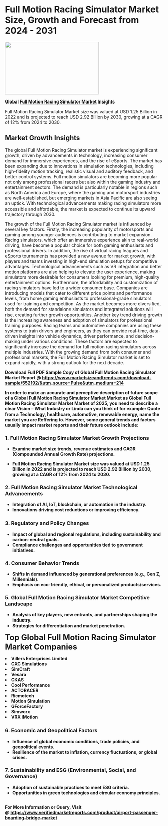 <H1>Full Motion Racing Simulator Market Size, Growth and Forecast from 2024 - 2031</H1><img class="aligncenter size-medium wp-image-584254" src="https://thirdeyenews.in/wp-content/uploads/2024/09/Global-Market-Research-300x168.jpeg" alt="" width="300" height="168" /><p><strong>Global&nbsp;<a href="https://www.marketsizeandtrends.com/download-sample/552192/&amp;utm_source=Pulse&amp;utm_medium=214">Full Motion Racing Simulator Market</a> Insights</strong></p><p>Full Motion Racing Simulator Market size was valued at USD 1.25 Billion in 2022 and is projected to reach USD 2.92 Billion by 2030, growing at a CAGR of 12% from 2024 to 2030.</p><p><h2>Market Growth Insights</h2> <p>The global Full Motion Racing Simulator market is experiencing significant growth, driven by advancements in technology, increasing consumer demand for immersive experiences, and the rise of eSports. The market has been expanding due to innovations in simulation technologies, including high-fidelity motion tracking, realistic visual and auditory feedback, and better control systems. Full motion simulators are becoming more popular not only among professional racers but also within the gaming industry and entertainment sectors. The demand is particularly notable in regions such as North America and Europe, where the gaming and motorsport industries are well-established, but emerging markets in Asia Pacific are also seeing an uptick. With technological advancements making racing simulators more accessible and affordable, the market is expected to continue its upward trajectory through 2030.</p> <p><strong></strong></p> <p>The growth of the Full Motion Racing Simulator market is influenced by several key factors. Firstly, the increasing popularity of motorsports and gaming among younger audiences is contributing to market expansion. Racing simulators, which offer an immersive experience akin to real-world driving, have become a popular choice for both gaming enthusiasts and professional drivers. In addition, the rise of virtual racing leagues and eSports tournaments has provided a new avenue for market growth, with players and teams investing in high-end simulation setups for competitive advantages. Technological advancements such as VR integration and better motion platforms are also helping to elevate the user experience, making simulators more desirable for consumers looking for premium, high-quality entertainment options. Furthermore, the affordability and customization of racing simulators have led to a wider consumer base. Companies are introducing models that cater to different price points and performance levels, from home gaming enthusiasts to professional-grade simulators used for training and competition. As the market becomes more diversified, both the demand for standalone simulators and integrated solutions will rise, creating further growth opportunities. Another key trend driving growth is the increasing awareness and adoption of simulators for professional training purposes. Racing teams and automotive companies are using these systems to train drivers and engineers, as they can provide real-time, data-driven insights into vehicle dynamics, driver performance, and decision-making under various conditions. These factors are expected to significantly increase the demand for full motion racing simulators across multiple industries. With the growing demand from both consumer and professional markets, the Full Motion Racing Simulator market is set to expand rapidly, with a strong outlook for the next decade.</p> <p><strong></p><p><span class=""><strong>Download Full PDF Sample Copy of Global Full Motion Racing Simulator Market Report</strong> @ <a href="https://www.marketsizeandtrends.com/download-sample/552192/&amp;utm_source=Pulse&amp;utm_medium=214" target="_blank">https://www.marketsizeandtrends.com/download-sample/552192/&amp;utm_source=Pulse&amp;utm_medium=214</a></span></p><p>In order to make an accurate and perceptive description of future scope of a Global&nbsp;Full Motion Racing Simulator Market Market as Global&nbsp;Full Motion Racing Simulator Market Market of 2025, you need to describe a clear Vision &ndash; What Industry or Linda can you think of for example: Quote from a Technology, healthcare, automotive, renewable energy, name the market you are Reffering to. However, some general trends and factors usually impact market reports and their future outlook include:</p><h3>1.&nbsp;<strong>Full Motion Racing Simulator Market Growth Projections</strong></h3><ul><li>Examine market size trends, revenue estimates and CAGR (Compounded Annual Growth Rate) projections.</li><li><p>Full Motion Racing Simulator Market size was valued at USD 1.25 Billion in 2022 and is projected to reach USD 2.92 Billion by 2030, growing at a CAGR of 12% from 2024 to 2030.</p></li></ul><h3>2.&nbsp;<strong>Full Motion Racing Simulator Market Technological Advancements</strong></h3><ul><li>Integration of AI, IoT, blockchain, or automation in the industry.</li><li>Innovations driving cost reductions or improving efficiency.</li></ul><h3>3.&nbsp;<strong>Regulatory and Policy Changes</strong></h3><ul><li>Impact of global and regional regulations, including sustainability and carbon-neutral goals.</li><li>Compliance challenges and opportunities tied to government initiatives.</li></ul><h3>4.&nbsp;<strong>Consumer Behavior Trends</strong></h3><ul><li>Shifts in demand influenced by generational preferences (e.g., Gen Z, Millennials).</li><li>Emphasis on eco-friendly, ethical, or personalized products/services.</li></ul><h3>5.&nbsp;<strong>Global Full Motion Racing Simulator Market Competitive Landscape</strong></h3><ul><li>Analysis of key players, new entrants, and partnerships shaping the industry.</li><li>Strategies for differentiation and market penetration.</li></ul><p data-pm-slice="1 1 []"><span style="color: inherit; font-family: inherit; font-size: 25px;">Top Global Full Motion Racing Simulator Market Companies</span></p><div class="" data-test-id=""><p><li>Villers Enterprises Limited</li><li> CXC Simulations</li><li> SimCraft</li><li> Vesaro</li><li> CKAS</li><li> Cool Performance</li><li> ACTORACER</li><li> Ricmotech</li><li> Motion Simulation</li><li> GForceFactory</li><li> Simworx</li><li> VRX iMotion</li></p></div><h3>6.&nbsp;<strong>Economic and Geopolitical Factors</strong></h3><ul><li>Influence of global economic conditions, trade policies, and geopolitical events.</li><li>Resilience of the market to inflation, currency fluctuations, or global crises.</li></ul><h3>7.&nbsp;<strong>Sustainability and ESG (Environmental, Social, and Governance)</strong></h3><ul><li>Adoption of sustainable practices to meet ESG criteria.</li><li>Opportunities in green technologies and circular economy principles.</li></ul><h2><strong style="font-size: 14px;">For More Information or Query, Visit @&nbsp;</strong><a style="background-color: #ffffff; font-size: 14px;" href="https://www.marketsizeandtrends.com/report/full-motion-racing-simulator-market/" target="_blank">https://www.verifiedmarketreports.com/product/airport-passenger-boarding-bridge-market</a></h2>
